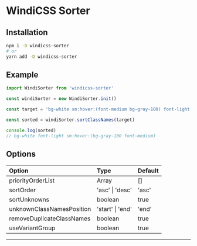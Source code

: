 # WindiCSS Sorter

## Installation

```bash
npm i -D windicss-sorter
# or
yarn add -D windicss-sorter
```

## Example

```ts
import WindiSorter from 'windicss-sorter'

const windiSorter = new WindiSorter.init()

const target = 'bg-white sm:hover:(font-medium bg-gray-100) font-light'

const sorted = windiSorter.sortClassNames(target)

console.log(sorted)
// bg-white font-light sm:hover:(bg-gray-100 font-medium)
```

## Options

| Option                    | Type             | Default |
| :------------------------ | :--------------- | :------ |
| priorityOrderList         | Array<string>    | []      |
| sortOrder                 | 'asc' \| 'desc'  | 'asc'   |
| sortUnknowns              | boolean          | true    |
| unknownClassNamesPosition | 'start' \| 'end' | 'end'   |
| removeDuplicateClassNames | boolean          | true    |
| useVariantGroup           | boolean          | true    |

---
